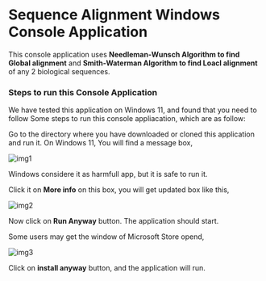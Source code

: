 
# Sequence Alignment Windows Console Application

This console application uses **Needleman-Wunsch Algorithm to find Global alignment** and **Smith-Waterman Algorithm to find Loacl alignment** of any 2 biological sequences.

### Steps to run this Console Application

We have tested this application on Windows 11, and found that you need to follow Some steps to run this console appliacation, which are as follow:

Go to the directory where you have downloaded or cloned this application and run it.
On Windows 11, You will find a message box,

![img1](https://ibb.co/f8ZpW5B)

Windows considere it as harmfull app, but it is safe to run it.

Click it on **More info** on this box, you will get updated box like this,

![img2](https://drive.google.com/file/d/1VVyDf4V3EB6Es0DX1RYf0WbXptNfE5kR/view?usp=sharing)

Now click on **Run Anyway** button. The application should start.

Some users may get the window of Microsoft Store opend, 

![img3](https://drive.google.com/file/d/1_hD1W3aMj-i3tgGbXiLxi5ivdZ6uFMvv/view?usp=sharing)

Click on **install anyway** button, and the application will run.
